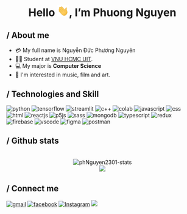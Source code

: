 <h1 align="center"> Hello <img src="https://raw.githubusercontent.com/ABSphreak/ABSphreak/master/gifs/Hi.gif" width="30">, I’m Phuong Nguyen </h1>

## / **About me** 

- 💳 My full name is Nguyễn Đức Phương Nguyên
- 👨‍🎓 Student at [VNU HCMC UIT](https://www.uit.edu.vn/).
- 💻 My major is **Computer Science**
- 🌱 I'm interested in music, film and art.
## / **Technologies and Skill**

<img alt="python" src="https://img.shields.io/badge/Python-FFD43B?style=for-the-badge&logo=python&logoColor=blue">
<img alt="tensorflow" src="https://img.shields.io/badge/TensorFlow-FF6F00?style=for-the-badge&logo=TensorFlow&logoColor=white">
<img alt="streamlit" src="https://img.shields.io/badge/Streamlit-FF4B4B?style=for-the-badge&logo=Streamlit&logoColor=white">
<img alt="c++" src="https://img.shields.io/badge/C%2B%2B-00599C?style=for-the-badge&logo=c%2B%2B&logoColor=white">
<img alt="colab" src="https://img.shields.io/badge/Colab-F9AB00?style=for-the-badge&logo=googlecolab&color=525252">
<img alt="javascript" src="https://img.shields.io/badge/JavaScript-323330?style=for-the-badge&logo=javascript&logoColor=F7DF1E">
<img alt="css" src="https://img.shields.io/badge/CSS3-1572B6?style=for-the-badge&logo=css3&logoColor=white">
<img alt="html" src="https://img.shields.io/badge/HTML5-E34F26?style=for-the-badge&logo=html5&logoColor=white">
<img alt="reactjs" src="https://img.shields.io/badge/React-20232A?style=for-the-badge&logo=react&logoColor=61DAFB">
<img alt="p5js" src="https://img.shields.io/badge/p5%20js-ED225D?style=for-the-badge&logo=p5dotjs&logoColor=white">
<img alt="sass" src="https://img.shields.io/badge/Sass-CC6699?style=for-the-badge&logo=sass&logoColor=white">
<img alt="mongodb" src="https://img.shields.io/badge/MongoDB-4EA94B?style=for-the-badge&logo=mongodb&logoColor=white">
<img alt="typescript" src="https://img.shields.io/badge/TypeScript-007ACC?style=for-the-badge&logo=typescript&logoColor=white">
<img alt="redux" src="https://img.shields.io/badge/Redux-593D88?style=for-the-badge&logo=redux&logoColor=white">
<img alt="firebase" src="https://img.shields.io/badge/firebase-ffca28?style=for-the-badge&logo=firebase&logoColor=black">
<img alt="vscode" src="https://img.shields.io/badge/VSCode-0078D4?style=for-the-badge&logo=visual%20studio%20code&logoColor=white">
<img alt="figma" src="https://img.shields.io/badge/Figma-F24E1E?style=for-the-badge&logo=figma&logoColor=white">
<img alt="postman" src="https://img.shields.io/badge/Postman-FF6C37?style=for-the-badge&logo=Postman&logoColor=white">

## / **Github stats**
<br>
<div align="center">
    <!-- <img height="150em" src="https://github-readme-stats.vercel.app/api/top-langs/?username=phNguyen2301&layout=compact&show_icon=true&theme=algolia" alt="phNguyen2301-langs"/> -->
    <img height="150em" src="https://github-readme-stats.vercel.app/api/?username=phNguyen2301&layout=compact&show_icon=true&theme=algolia" alt="phNguyen2301-stats"/>
</div>
<div align="center">
  <img src="http://github-readme-streak-stats.herokuapp.com?user=phNguyen2301&theme=algolia&background=0d1117&hide_border=true" />
  <!-- <img src="https://activity-graph.herokuapp.com/graph?username=phNguyen2301&theme=react-dark"/> -->
</div>


## / **Connect me** 
[<img alt="gmail" src="https://img.shields.io/badge/Gmail-D14836?style=for-the-badge&logo=gmail&logoColor=white">](mailto:ngdpnguyen@gmail.com)
[<img alt="facebook" src="https://img.shields.io/badge/Facebook-1877F2?style=for-the-badge&logo=facebook&logoColor=white">](https://www.facebook.com/profile.php?id=100009406697461)
[<img alt="Instagram" src="https://img.shields.io/badge/Instagram-%23E4405F.svg?style=for-the-badge&logo=Instagram&logoColor=white"/>](https://www.instagram.com/ngyn._.231/)
[<img href="https://www.linkedin.com/in/danh-huynh-8498581b3/" src="https://img.shields.io/badge/linkedin-%230077B5.svg?style=for-the-badge&logo=linkedin&logoColor=white"/>](https://www.linkedin.com/in/duc-phuong-nguyen-nguyen-423555170/)
<!---
phNguyen2301/phNguyen2301 is a ✨ special ✨ repository because its `README.md` (this file) appears on your GitHub profile.
You can click the Preview link to take a look at your changes.
--->
